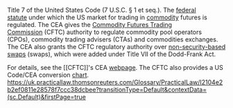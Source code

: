 Title 7 of the United States Code (7 U.S.C. § 1 et seq.). The [federal statute](https://uscode.house.gov/browse/&edition=prelim) under which the US market for trading in [commodity](https://uk.practicallaw.thomsonreuters.com/2-386-4490?originationContext=document&transitionType=DocumentItem&contextData=\(sc.Default\)&ppcid=0847c92e166d466f81bcfd5b4704a7f3) futures is regulated. The CEA gives the [Commodity Futures Trading Commission](https://uk.practicallaw.thomsonreuters.com/9-386-4482?originationContext=document&transitionType=DocumentItem&contextData=\(sc.Default\)&ppcid=0847c92e166d466f81bcfd5b4704a7f3) (CFTC) authority to regulate commodity pool operators (CPOs), commodity trading advisers (CTAs) and commodities exchanges. The CEA also grants the CFTC regulatory authority over [non-security-based swaps](https://uk.practicallaw.thomsonreuters.com/7-554-9665?originationContext=document&transitionType=DocumentItem&contextData=\(sc.Default\)&ppcid=0847c92e166d466f81bcfd5b4704a7f3) (swaps), which were added under Title VII of the Dodd-Frank Act.

For details, see the [[CFTC]]'s CEA [webpage](https://www.cftc.gov/LawRegulation/CommodityExchangeAct/index.htm). The CFTC also provides a US Code/CEA conversion [chart](https://www.cftc.gov/LawRegulation/ceaconvchart.html).
https://uk.practicallaw.thomsonreuters.com/Glossary/PracticalLaw/I2104e2b2ef0811e28578f7ccc38dcbee?transitionType=Default&contextData=(sc.Default)&firstPage=true